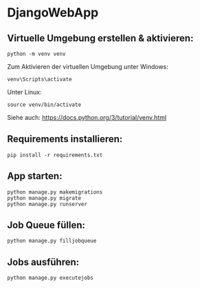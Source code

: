 # DjangoWebApp

## Virtuelle Umgebung erstellen & aktivieren:
```
python -m venv venv
```
Zum Aktivieren der virtuellen Umgebung unter Windows:
```
venv\Scripts\activate
```
Unter Linux:
```
source venv/bin/activate
```

Siehe auch: https://docs.python.org/3/tutorial/venv.html

## Requirements installieren:
```
pip install -r requirements.txt
```

## App starten:
```
python manage.py makemigrations
python manage.py migrate
python manage.py runserver
```

## Job Queue füllen:
```
python manage.py filljobqueue
```

## Jobs ausführen:
```
python manage.py executejobs
```
